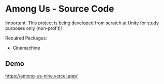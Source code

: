 # Among Us - Source Code

Important: This project is being developed from scratch at Unity for study purposes only (non-profit)!

Required Packages:

- Cinemachine

## Demo
https://among-us-nine.vercel.app/
